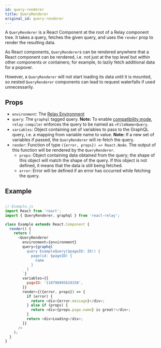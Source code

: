 ```yaml
---
id: query-renderer
title: QueryRenderer
original_id: query-renderer
---
```

A `QueryRenderer` is a React Component at the root of a Relay component tree. It takes a query, fetches the given query, and uses the `render` prop to render the resulting data.

As React components, `QueryRenderer`s can be rendered anywhere that a React component can be rendered, i.e. not just at the top level but _within_ other components or containers; for example, to lazily fetch additional data for a popover.

However, a `QueryRenderer` will not start loading its data until it is mounted, so nested `QueryRenderer` components can lead to request waterfalls if used unnecessarily.

## Props

-   `environment`: The [Relay Environment](./relay-environment)
-   `query`: The `graphql` tagged query. **Note:** To enable [compatibility mode](./relay-compat), `relay-compiler` enforces the query to be named as `<FileName>Query`.
-   `variables`: Object containing set of variables to pass to the GraphQL query, i.e. a mapping from variable name to value. **Note:** If a new set of variables if passed, the `QueryRenderer` will re-fetch the query.
-   `render`: Function of type `({error, props}) => React.Node`. The output of this function will be rendered by the `QueryRenderer`.
    -   `props`: Object containing data obtained from the query; the shape of this object will match the shape of the query. If this object is not defined, it means that the data is still being fetched.
    -   `error`: Error will be defined if an error has occurred while fetching the query.

## Example

```javascript

// Example.js
import React from 'react';
import { QueryRenderer, graphql } from 'react-relay';

class Example extends React.Component {
  render() {
    return (
      <QueryRenderer
        environment={environment}
        query={graphql`
          query ExampleQuery($pageID: ID!) {
            page(id: $pageID) {
              name
            }
          }
        `}
        variables={{
          pageID: '110798995619330',
        }}
        render={({error, props}) => {
          if (error) {
            return <div>{error.message}</div>;
          } else if (props) {
            return <div>{props.page.name} is great!</div>;
          }
          return <div>Loading</div>;
        }}
      />
    );
  }
}

```
